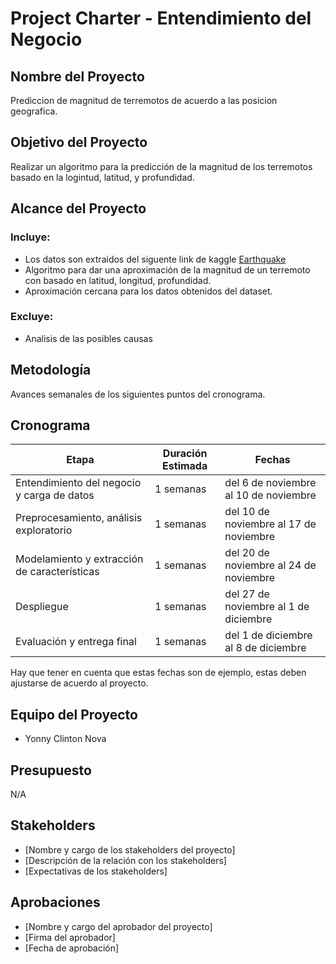 # Project Charter - Entendimiento del Negocio

## Nombre del Proyecto

Prediccion de magnitud de terremotos de acuerdo a las posicion geografica.

## Objetivo del Proyecto

Realizar un algoritmo para la predicción de la magnitud de los terremotos basado en la logintud, latitud, y profundidad.

## Alcance del Proyecto

### Incluye:

- Los datos son extraidos del siguente link de kaggle [Earthquake](https://www.kaggle.com/datasets/shivd24coder/latest-earthquakeeruption-dataset-upto-2023/data) 
- Algoritmo para dar una aproximación de la magnitud de un terremoto con basado en latitud, longitud, profundidad.
- Aproximación cercana para los datos obtenidos del dataset.

### Excluye:

- Analisis de las posibles causas

## Metodología

Avances semanales de los siguientes puntos del cronograma.

## Cronograma

| Etapa | Duración Estimada | Fechas |
|------|---------|-------|
| Entendimiento del negocio y carga de datos | 1 semanas | del 6 de noviembre al 10 de noviembre |
| Preprocesamiento, análisis exploratorio | 1 semanas | del 10 de noviembre al 17 de noviembre |
| Modelamiento y extracción de características | 1 semanas | del 20 de noviembre al 24 de noviembre |
| Despliegue | 1 semanas | del 27 de noviembre al 1 de diciembre |
| Evaluación y entrega final | 1 semanas | del 1 de diciembre al 8 de diciembre |

Hay que tener en cuenta que estas fechas son de ejemplo, estas deben ajustarse de acuerdo al proyecto.

## Equipo del Proyecto

- Yonny Clinton Nova

## Presupuesto

N/A

## Stakeholders

- [Nombre y cargo de los stakeholders del proyecto]
- [Descripción de la relación con los stakeholders]
- [Expectativas de los stakeholders]

## Aprobaciones

- [Nombre y cargo del aprobador del proyecto]
- [Firma del aprobador]
- [Fecha de aprobación]
